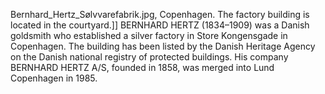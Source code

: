 Bernhard_Hertz_Sølvvarefabrik.jpg, Copenhagen. The factory building is located in the courtyard.]] BERNHARD HERTZ (1834–1909) was a Danish goldsmith who established a silver factory in Store Kongensgade in Copenhagen. The building has been listed by the Danish Heritage Agency on the Danish national registry of protected buildings. His company BERNHARD HERTZ A/S, founded in 1858, was merged into Lund Copenhagen in 1985.
